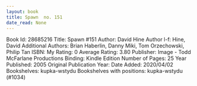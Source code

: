 ```yaml
---
layout: book
title: Spawn  no. 151
date_read: None
---
```


Book Id: 28685216
Title: Spawn #151
Author: David Hine
Author l-f: Hine, David
Additional Authors: Brian Haberlin, Danny Miki, Tom Orzechowski, Philip Tan
ISBN: 
My Rating: 0
Average Rating: 3.80
Publisher: Image - Todd McFarlane Productions
Binding: Kindle Edition
Number of Pages: 25
Year Published: 2005
Original Publication Year: 
Date Added: 2020/04/02
Bookshelves: kupka-wstydu
Bookshelves with positions: kupka-wstydu (#1034)

